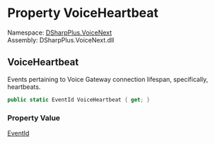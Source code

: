 # Property VoiceHeartbeat

Namespace: [DSharpPlus.VoiceNext](DSharpPlus.VoiceNext.md)  
Assembly: DSharpPlus.VoiceNext.dll

## <a id="DSharpPlus_VoiceNext_VoiceNextEvents_VoiceHeartbeat"></a>VoiceHeartbeat

Events pertaining to Voice Gateway connection lifespan, specifically, heartbeats.

```csharp
public static EventId VoiceHeartbeat { get; }
```

### Property Value

[EventId](https://learn.microsoft.com/dotnet/api/microsoft.extensions.logging.eventid)

